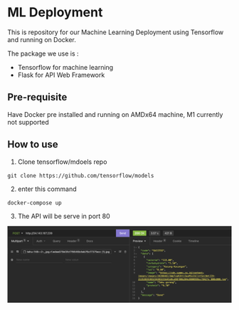 # ML Deployment

This is repository for our Machine Learning Deployment using Tensorflow and running on Docker.

The package we use is :
- Tensorflow for machine learning
- Flask for API Web Framework

## Pre-requisite
Have Docker pre installed and running on AMDx64 machine, M1 currently not supported
## How to use

1. Clone tensorflow/mdoels repo
```
git clone https://github.com/tensorflow/models
```
2. enter this command
```
docker-compose up
```
3. The API will be serve in port 80
<div align="center">
  <a href="https://github.com/github_username/repo_name">
    <img src="static/screenshot-1.png" alt="Logo" >
  </a>



</div>